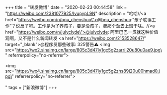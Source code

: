+++
title = "转发微博"
date = "2020-02-23 00:44:58"
link = "https://weibo.com/2381077925/IvupypL9N"
description = "哈哈//<a href=\"https://weibo.com/n/bnu_chenshuo\">@bnu_chenshuo</a>:“孩子耽误工作”？说反了吧。工作是为了养孩子，要是没孩子，费那个劲去上班干啥。//<a href=\"https://weibo.com/n/julyclyde\">@julyclyde</a>: 阿里巴巴一贯就这种价值观啊，又不是什么新闻转发 <a href=\"https://weibo.com/2153528647\" target=\"_blank\">@程序员那些破事</a>: 325警告⚠️ <img src=\"https://wx2.sinaimg.cn/large/805c3d47ly1gc5g2zarrij20u80u0ae9.jpg\" referrerpolicy=\"no-referrer\"><br><br><img src=\"https://wx4.sinaimg.cn/large/805c3d47ly1gc5g2zhs89j20u00hmad0.jpg\" referrerpolicy=\"no-referrer\"><br><br>"
tags = ["新浪微博"]
+++
